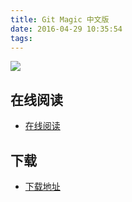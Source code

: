 ```yaml
---
title: Git Magic 中文版
date: 2016-04-29 10:35:54
tags:
---
```


![](http://box.kancloud.cn/cover_2015-09-11_55f254a68019_800x1068.jpg?imageMogr2/thumbnail/173x231!/interlace/1/quality/100)


<!--more-->

## 在线阅读 ##

+ [在线阅读](http://www.kancloud.cn/kancloud/git-magic)

## 下载 ##

+ [下载地址](http://www.kancloud.cn/kancloud/git-magic)
